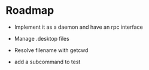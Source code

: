 # Roadmap

* Implement it as a daemon and have an rpc interface

* Manage .desktop files
* Resolve filename with getcwd
* add a subcommand to test
